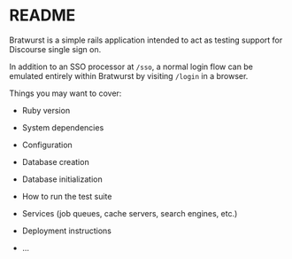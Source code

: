 # README

Bratwurst is a simple rails application intended to act as testing support for
Discourse single sign on.

In addition to an SSO processor at `/sso`, a normal login flow can be emulated
entirely within Bratwurst by visiting `/login` in a browser.

Things you may want to cover:

* Ruby version

* System dependencies

* Configuration

* Database creation

* Database initialization

* How to run the test suite

* Services (job queues, cache servers, search engines, etc.)

* Deployment instructions

* ...
